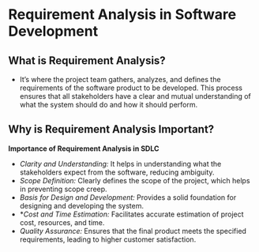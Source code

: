 # Requirement Analysis in Software Development
## What is Requirement Analysis?
- It’s where the project team gathers, analyzes, and defines the requirements of the software product to be developed. This process ensures that all stakeholders have a clear and mutual understanding of what the system should do and how it should perform.
## Why is Requirement Analysis Important? ##
**Importance of Requirement Analysis in SDLC**
- *Clarity and Understanding:* It helps in understanding what the stakeholders expect from the software, reducing ambiguity.
- *Scope Definition:* Clearly defines the scope of the project, which helps in preventing scope creep.
- *Basis for Design and Development:* Provides a solid foundation for designing and developing the system.
- **Cost and Time Estimation:* Facilitates accurate estimation of project cost, resources, and time.
- *Quality Assurance:* Ensures that the final product meets the specified requirements, leading to higher customer satisfaction.

